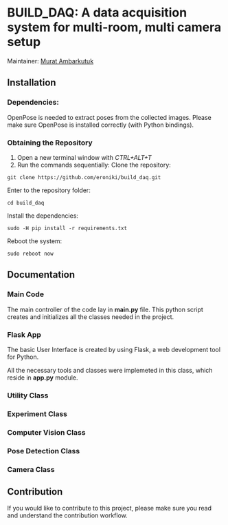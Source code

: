 # BUILD_DAQ: A data acquisition system for multi-room, multi camera setup
Maintainer: [Murat Ambarkutuk](http://murat.ambarkutuk.com)

## Installation
### Dependencies:
OpenPose is needed to extract poses from the collected images. Please make sure OpenPose is installed correctly (with Python bindings).
### Obtaining the Repository
1. Open a new terminal window with _CTRL+ALT+T_
1. Run the commands sequentially:
Clone the repository:
```
git clone https://github.com/eroniki/build_daq.git
```
Enter to the repository folder:
```
cd build_daq
```
Install the dependencies:
```
sudo -H pip install -r requirements.txt
```
Reboot the system:
```
sudo reboot now
```
## Documentation
### Main Code
The main controller of the code lay in __main.py__ file. This python script creates and initializes all the classes needed in the project.

### Flask App
The basic User Interface is created by using Flask, a web development tool for Python. 

All the necessary tools and classes were implemeted in this class, which reside in __app.py__ module.

### Utility Class

### Experiment Class

### Computer Vision Class

### Pose Detection Class

### Camera Class

## Contribution
If you would like to contribute to this project, please make sure you read and understand the contribution workflow.
